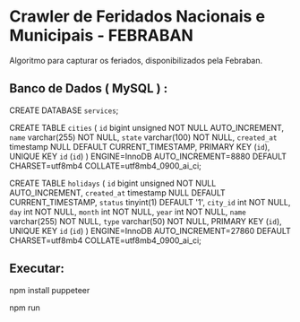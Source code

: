 # Crawler de Feridados Nacionais e Municipais - FEBRABAN

Algoritmo para capturar os feriados, disponibilizados pela Febraban.

## Banco de Dados ( MySQL ) :

CREATE DATABASE `services`;

CREATE TABLE `cities` (
  `id` bigint unsigned NOT NULL AUTO_INCREMENT,
  `name` varchar(255) NOT NULL,
  `state` varchar(100) NOT NULL,
  `created_at` timestamp NULL DEFAULT CURRENT_TIMESTAMP,
  PRIMARY KEY (`id`),
  UNIQUE KEY `id` (`id`)
) ENGINE=InnoDB AUTO_INCREMENT=8880 DEFAULT CHARSET=utf8mb4 COLLATE=utf8mb4_0900_ai_ci;

CREATE TABLE `holidays` (
  `id` bigint unsigned NOT NULL AUTO_INCREMENT,
  `created_at` timestamp NULL DEFAULT CURRENT_TIMESTAMP,
  `status` tinyint(1) DEFAULT '1',
  `city_id` int NOT NULL,
  `day` int NOT NULL,
  `month` int NOT NULL,
  `year` int NOT NULL,
  `name` varchar(255) NOT NULL,
  `type` varchar(50) NOT NULL,
  PRIMARY KEY (`id`),
  UNIQUE KEY `id` (`id`)
) ENGINE=InnoDB AUTO_INCREMENT=27860 DEFAULT CHARSET=utf8mb4 COLLATE=utf8mb4_0900_ai_ci;

## Executar:

npm install puppeteer

npm run
